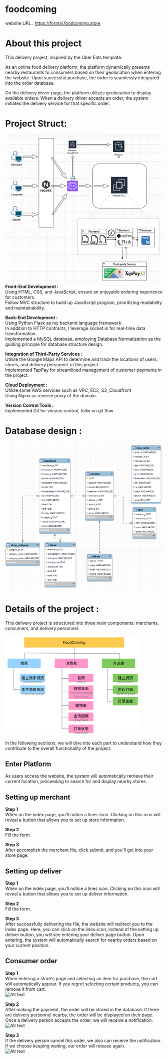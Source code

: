 # foodcoming
website URL : https://formal.foodcoming.store
# About this project
This delivery project, inspired by the Uber Eats template.

As an online food delivery platform, the platform 
dynamically presents nearby restaurants to consumers based on their geolocation when entering the website. Upon successful purchase, the order is seamlessly integrated into the order database.

On the delivery driver page, the platform utilizes geolocation to display available orders. When a delivery driver accepts an order, the system initiates the delivery service for that specific order.
# Project Struct:
![Alt text](readme_picture/image.png)
__Front-End Development :__\
Using HTML, CSS, and JavaScript, ensure an enjoyable ordering experience for customers.\
Follow MVC structure to build up JavaScript program, prioritizing readability and maintainability.

__Back-End Development :__\
Using Python Flask as my backend language framework.\
In addition to HTTP contracts, I leverage socket.io for real-time data transformation.\
Implemented a MySQL database, employing Database Normalization as the guiding principle for database structure design.

__Integration of Third-Party Services :__\
Utilize the Google Maps API to determine and track the locations of users, stores, and delivery personnel. in this project.\
Implemented TapPay for streamlined management of customer payments in the project.

__Cloud Deployment :__\
Utilize some AWS services such as VPC, EC2, S3, Cloudfront\
Using Nginx as reverse proxy of the domain.

__Version Control Tools  :__\
Implemented Git for version control, follw on git flow

# Database design :
![Alt text](readme_picture/image-1.png)
# Details of the project :
This delivery project is structured into three main components: merchants, consumers, and delivery personnel. 

![Alt text](readme_picture/pages.png)

In the following sections, we will dive into each part to understand how they contribute to the overall functionality of the project.

## Enter Platform
As users access the website, the system will automatically retrieve their current location, proceeding to search for and display nearby stores.

## Setting up merchant
__Step 1__ \
When on the index page, you'll notice a lines-icon. Clicking on this icon will reveal a button that allows you to set up store information.

__Step 2__ \
Fill the form.

__Step 3__ \
After accomplish the merchant file, click submit, and you'll get into your store page.

## Setting up deliver
__Step 1__ \
When on the index page, you'll notice a lines icon. Clicking on this icon will reveal a button that allows you to set up deliver information.

__Step 2__ \
Fill the form.

__Step 3__ \
After successfully delivering the file, the website will redirect you to the index page. Here, you can click on the lines-icon, instead of the setting up deliver button, you will see entering your deliver page button. Upon entering, the system will automatically search for nearby orders based on your current position.

## Consumer order
__Step 1__ \
When entering a store's page and selecting an item for purchase, the cart will automatically appear. If you regret selecting certain products, you can remove it from cart.\
![Alt text](readme_picture/delete_order.gif)

__Step 2__ \
After making the payment, the order will be stored in the database. If there are delivery personnel nearby, the order will be displayed on their page. Once a delivery person accepts the order, we will receive a notification.\
![Alt text](readme_picture/delivery%20(1).gif)

__Step 3__ \
If the delivery person cancel this order, we also can receive the notification. If we choose keeping waiting, our order will release again.\
![Alt text](readme_picture/cancelorder%20(2).gif)



